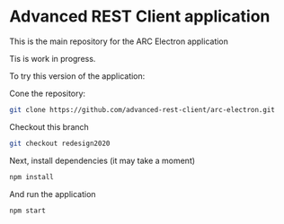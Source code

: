 # Advanced REST Client application

This is the main repository for the ARC Electron application

Tis is work in progress.

To try this version of the application:

Cone the repository:

```sh
git clone https://github.com/advanced-rest-client/arc-electron.git
```

Checkout this branch

```sh
git checkout redesign2020
```

Next, install dependencies (it may take a moment)

```sh
npm install
```

And run the application

```sh
npm start
```
